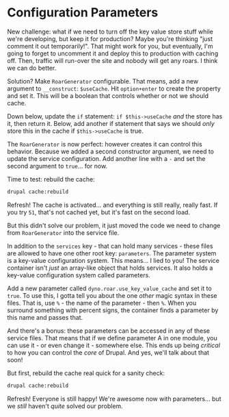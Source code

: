 # Configuration Parameters

New challenge: what if we need to turn off the key value store stuff while we're
developing, but keep it for production? Maybe you're thinking "just comment it out
temporarily!". That might work for you, but eventually, I'm going to forget to uncomment
it and deploy this to production with caching off. Then, traffic will run-over the
site and nobody will get any roars. I think we can do better.

Solution? Make `RoarGenerator` configurable. That means, add a new argument to
`__construct`: `$useCache`. Hit `option+enter` to create the property and set it.
This will be a boolean that controls whether or not we should cache.

Down below, update the `if` statement: `if $this->useCache` *and* the store has it,
then return it. Below, add another if statement that says we should *only* store
this in the cache if `$this->useCache` is true.

The `RoarGenerator` is now perfect: however creates it can control this behavior.
Because we added a second constructor argument, we need to update the service configuration.
Add another line with a `-` and set the second argument to `true`... for now.

Time to test: rebuild the cache:

```bash
drupal cache:rebuild
```

Refresh! The cache is activated... and everything is still really, really fast. If
you try `51`, that's not cached yet, but it's fast on the second load.

But this didn't solve our problem, it just moved the code we need to change from
`RoarGenerator` into the service file.

In addition to the `services` key - that can hold many services - these files are
allowed to have one other root key: `parameters`. The parameter system is a key-value
configuration system. This means... I lied to you! The service container isn't *just*
an array-like object that holds services. It also holds a key-value configuration
system called parameters.

Add a new parameter called `dyno.roar.use_key_value_cache` and set it to `true`.
To use this, I gotta tell you about the one *other* magic syntax in these files.
That is, use `%` - the name of the parameter - then `%`.  When you surround something
with percent signs, the container finds a parameter by this name and passes that.

And there's a bonus: these parameters can be accessed in any of these service files.
That means that if we define parameter A in one module, you can use it - or even
change it - somewhere else. This ends up being *critical* to how you can control
the *core* of Drupal. And yes, we'll talk about that soon!

But first, rebuild the cache real quick for a sanity check:

```bash
drupal cache:rebuild
```

Refresh! Everyone is still happy! We're awesome now with parameters... but we *still*
haven't *quite* solved our problem.
